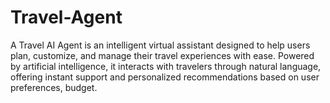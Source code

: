 # Travel-Agent
A Travel AI Agent is an intelligent virtual assistant designed to help users plan, customize, and manage their travel experiences with ease. Powered by artificial intelligence, it interacts with travelers through natural language, offering instant support and personalized recommendations based on user preferences, budget.
